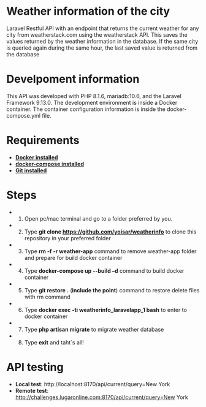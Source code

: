 # Weather information of the city
Laravel Restful API with an endpoint that returns the current weather for any city from weatherstack.com using the weatherstack API. This saves the values ​​returned by the weather information in the database. If the same city is queried again during the same hour, the last saved value is returned from the database

# Develpoment information
This API was developed with PHP 8.1.6, mariadb:10.6, and the Laravel Framework 9.13.0. The development environment is inside a Docker container. The container configuration information is inside the docker-compose.yml file.

# Requirements
- **[Docker installed ](https://docs.docker.com/engine/install/centos/)**
- **[docker-compose installed](https://docs.docker.com/compose/install/)**
- **[Git installed ](https://git-scm.com/downloads)**

# Steps
- 1. Open pc/mac terminal and go to a folder preferred by you.
- 2. Type **git clone https://github.com/yoisar/weatherinfo** to clone this repository in your preferred folder 
- 3. Type **rm -f -r weather-app** command to remove weather-app  folder and prepare for build docker container
- 4. Type **docker-compose up --build –d** command to build docker container
- 5. Type **git restore .** (**include the point**) command to restore delete files with rm command
- 6. Type **docker exec -ti weatherinfo_laravelapp_1 bash** to enter to docker container
- 7. Type **php artisan migrate** to migrate weather database
- 8. Type **exit** and taht´s all!


# API testing
-	**Local test**: http://localhost:8170/api/current/query=New York
-	**Remote test**: http://challenges.lugaronline.com:8170/api/current/query=New York
